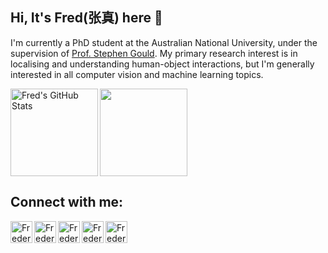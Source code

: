 ## Hi, It's Fred(张真) here 👋

I'm currently a PhD student at the Australian National University, under the supervision of [Prof. Stephen Gould](http://users.cecs.anu.edu.au/~sgould/). My primary research interest is in localising and understanding human-object interactions, but I'm generally interested in all computer vision and machine learning topics.

<img align="left" alt="Fred's GitHub Stats" src="https://github-readme-stats.vercel.app/api?username=fredzzhang&show_icons=true&count_private=true&theme=chartreuse-dark&hide_border=true" height="140"/>
<img align="center" src="https://github-readme-stats.vercel.app/api/top-langs/?username=fredzzhang&layout=compact&theme=chartreuse-dark&hide_border=true" height="140"/>


## Connect with me:
[<img align="left" alt="FredericZhang | YouTube" width="35px" src="https://user-images.githubusercontent.com/11484831/102576019-afee1a80-4148-11eb-9dee-0efd9a6b98ba.png" />][youtube]
[<img align="left" alt="FredericZhang | Google Scholar" width="35px" src="https://user-images.githubusercontent.com/11484831/124265883-aaeb3880-db79-11eb-98c0-982548e03488.png" />][scholar]
[<img align="left" alt="FredericZhang | Twitter" width="35px" src="https://user-images.githubusercontent.com/11484831/102576039-bc727300-4148-11eb-9b25-1d5dc283223d.png" />][twitter]
[<img align="left" alt="FredericZhang | LinkedIn" width="35px" src="https://user-images.githubusercontent.com/11484831/102576050-c72d0800-4148-11eb-96bb-8c634bdfcb05.png" />][linkedin]
[<img align="left" alt="FredericZhang | Instagram" width="35px" src="https://user-images.githubusercontent.com/11484831/102576056-d01dd980-4148-11eb-941b-7fba9b89feeb.png" />][instagram]


[youtube]: https://www.youtube.com/channel/UCTtycgodYPRS6xtZsxJzdug
[scholar]: https://scholar.google.com/citations?user=b1PQadgAAAAJ&hl=en
[twitter]: https://twitter.com/fredzzhang
[linkedin]: https://www.linkedin.com/in/frederic-z-zhang
[instagram]: https://www.instagram.com/fredzzhang/

<!--
**FredericZhang/FredericZhang** is a ✨ _special_ ✨ repository because its `README.md` (this file) appears on your GitHub profile.

Here are some ideas to get you started:

- 🔭 I’m currently working on ...
- 🌱 I’m currently learning ...
- 👯 I’m looking to collaborate on ...
- 🤔 I’m looking for help with ...
- 💬 Ask me about ...
- 📫 How to reach me: ...
- 😄 Pronouns: ...
- ⚡ Fun fact: ...
-->
